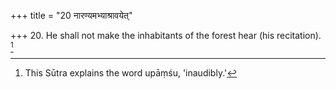 +++
title = "20 नारण्यमभ्याश्रावयेत्"

+++
20. He shall not make the inhabitants of the forest hear (his recitation). [^9] 


[^9]:  This Sūtra explains the word upāṃśu, 'inaudibly.'
